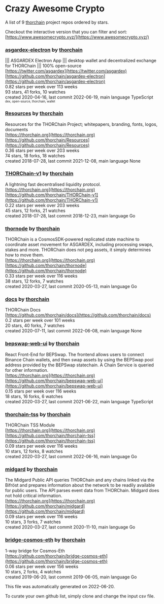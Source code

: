 # Crazy Awesome Crypto
A list of 9 [thorchain](https://github.com/thorchain) project repos ordered by stars.  

Checkout the interactive version that you can filter and sort: 
[https://www.awesomecrypto.xyz/](https://www.awesomecrypto.xyz/)  


### [asgardex-electron](https://github.com/thorchain/asgardex-electron) by [thorchain](https://github.com/thorchain)  
||| ASGARDEX Electron App ||| desktop wallet and decentralized exchange for THORChain ||| 100% open-source  
[https://twitter.com/asgardex](https://twitter.com/asgardex)  
[https://github.com/thorchain/asgardex-electron](https://github.com/thorchain/asgardex-electron)  
0.82 stars per week over 113 weeks  
93 stars, 41 forks, 10 watches  
created 2020-04-16, last commit 2022-06-19, main language TypeScript  
<sub><sup>dex, open-source, thorchain, wallet</sup></sub>


### [Resources](https://github.com/thorchain/Resources) by [thorchain](https://github.com/thorchain)  
Resources for the THORChain Project; whitepapers, branding, fonts, logos, documents  
[https://thorchain.org](https://thorchain.org)  
[https://github.com/thorchain/Resources](https://github.com/thorchain/Resources)  
0.36 stars per week over 203 weeks  
74 stars, 18 forks, 18 watches  
created 2018-07-28, last commit 2021-12-08, main language None  


### [THORChain-v1](https://github.com/thorchain/THORChain-v1) by [thorchain](https://github.com/thorchain)  
A lightning fast decentralised liquidity protocol.  
[https://thorchain.org](https://thorchain.org)  
[https://github.com/thorchain/THORChain-v1](https://github.com/thorchain/THORChain-v1)  
0.22 stars per week over 203 weeks  
45 stars, 12 forks, 21 watches  
created 2018-07-28, last commit 2018-12-23, main language Go  


### [thornode](https://github.com/thorchain/thornode) by [thorchain](https://github.com/thorchain)  
THORChain is a CosmosSDK-powered replicated state machine to coordinate asset movement for ASGARDEX, including processing swaps, stakes and more. THORChain does not peg assets, it simply determines how to move them.  
[https://thorchain.org](https://thorchain.org)  
[https://github.com/thorchain/thornode](https://github.com/thorchain/thornode)  
0.33 stars per week over 116 weeks  
38 stars, 12 forks, 7 watches  
created 2020-03-27, last commit 2020-05-13, main language Go  


### [docs](https://github.com/thorchain/docs) by [thorchain](https://github.com/thorchain)  
THORChain Docs  
[https://github.com/thorchain/docs](https://github.com/thorchain/docs)  
0.2 stars per week over 101 weeks  
20 stars, 40 forks, 7 watches  
created 2020-07-11, last commit 2022-06-08, main language None  


### [bepswap-web-ui](https://github.com/thorchain/bepswap-web-ui) by [thorchain](https://github.com/thorchain)  
React Front-End for BEPSwap. The frontend allows users to connect Binance Chain wallets, and then swap assets by using the BEPSwap pool address provided by the BEPSwap statechain. A Chain Service is queried for other information.  
[https://thorchain.org](https://thorchain.org)  
[https://github.com/thorchain/bepswap-web-ui](https://github.com/thorchain/bepswap-web-ui)  
0.15 stars per week over 116 weeks  
18 stars, 16 forks, 6 watches  
created 2020-03-27, last commit 2021-06-22, main language TypeScript  


### [thorchain-tss](https://github.com/thorchain/thorchain-tss) by [thorchain](https://github.com/thorchain)  
THORChain TSS Module  
[https://thorchain.org](https://thorchain.org)  
[https://github.com/thorchain/thorchain-tss](https://github.com/thorchain/thorchain-tss)  
0.09 stars per week over 116 weeks  
10 stars, 12 forks, 8 watches  
created 2020-03-27, last commit 2022-06-16, main language Go  


### [midgard](https://github.com/thorchain/midgard) by [thorchain](https://github.com/thorchain)  
The Midgard Public API queries THORChain and any chains linked via the Bifröst and prepares information about the network to be readily available for public users. The API parses event data from THORChain. Midgard does not hold critical information.  
[https://thorchain.org](https://thorchain.org)  
[https://github.com/thorchain/midgard](https://github.com/thorchain/midgard)  
0.09 stars per week over 116 weeks  
10 stars, 3 forks, 7 watches  
created 2020-03-27, last commit 2020-11-10, main language Go  


### [bridge-cosmos-eth](https://github.com/thorchain/bridge-cosmos-eth) by [thorchain](https://github.com/thorchain)  
1-way bridge for Cosmos-Eth  
[https://github.com/thorchain/bridge-cosmos-eth](https://github.com/thorchain/bridge-cosmos-eth)  
0.06 stars per week over 156 weeks  
10 stars, 2 forks, 4 watches  
created 2019-06-20, last commit 2019-06-05, main language Go  


This file was automatically generated on 2022-06-20.  

To curate your own github list, simply clone and change the input csv file.  